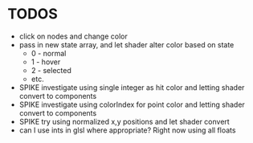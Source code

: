 # TODOS

* click on nodes and change color
* pass in new state array, and let shader alter color based on state
  * 0 - normal
  * 1 - hover
  * 2 - selected
  * etc.
* SPIKE investigate using single integer as hit color and letting shader convert to components
* SPIKE investigate using colorIndex for point color and letting shader convert to components
* SPIKE try using normalized x,y positions and let shader convert
* can I use ints in glsl where appropriate? Right now using all floats



